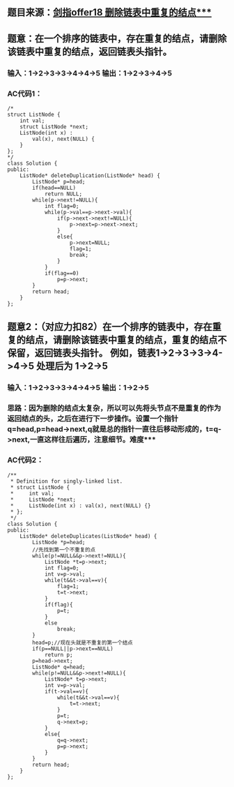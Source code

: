 ## 题目来源：[剑指offer18 删除链表中重复的结点***](https://www.nowcoder.com/practice/fc533c45b73a41b0b44ccba763f866ef?tpId=13&tqId=11209&tPage=1&rp=1&ru=/ta/coding-interviews&qru=/ta/coding-interviews/question-ranking)

## 题意：在一个排序的链表中，存在重复的结点，请删除该链表中重复的结点，返回链表头指针。

### 输入：1->2->3->3->4->4->5 输出：1->2->3->4->5

### AC代码1：
```
/*
struct ListNode {
    int val;
    struct ListNode *next;
    ListNode(int x) :
        val(x), next(NULL) {
    }
};
*/
class Solution {
public:
    ListNode* deleteDuplication(ListNode* head) {
        ListNode* p=head;
        if(head==NULL)
            return NULL;
        while(p->next!=NULL){
            int flag=0;
            while(p->val==p->next->val){
                if(p->next->next!=NULL){
                    p->next=p->next->next;
                }
                else{
                    p->next=NULL;
                    flag=1;
                    break;
                }
            }
            if(flag==0)
                p=p->next;
        }
        return head;
    }
};
```
## 题意2：（对应力扣82）在一个排序的链表中，存在重复的结点，请删除该链表中重复的结点，重复的结点不保留，返回链表头指针。 例如，链表1->2->3->3->4->4->5 处理后为 1->2->5

### 输入：1->2->3->3->4->4->5 输出：1->2->5

### 思路：因为删除的结点太复杂，所以可以先将头节点不是重复的作为返回结点的头，之后在进行下一步操作。设置一个指针q=head,p=head->next,q就是总的指针一直往后移动形成的，t=q->next,一直这样往后遍历，注意细节。难度***

### AC代码2：

```
/**
 * Definition for singly-linked list.
 * struct ListNode {
 *     int val;
 *     ListNode *next;
 *     ListNode(int x) : val(x), next(NULL) {}
 * };
 */
class Solution {
public:
    ListNode* deleteDuplicates(ListNode* head) {
        ListNode *p=head;
        //先找到第一个不重复的点
        while(p!=NULL&&p->next!=NULL){
            ListNode *t=p->next;
            int flag=0;
            int v=p->val;
            while(t&&t->val==v){
                flag=1;
                t=t->next;
            }
            if(flag){
                p=t;
            }
            else
                break;
        }
        head=p;//现在头就是不重复的第一个结点
        if(p==NULL||p->next==NULL)
            return p;
        p=head->next;
        ListNode* q=head;
        while(p!=NULL&&p->next!=NULL){
            ListNode* t=p->next;
            int v=p->val;
            if(t->val==v){
                while(t&&t->val==v){
                    t=t->next;
                }
                p=t;
                q->next=p;
            }
            else{
                q=q->next;
                p=p->next;
            }
        }
        return head;
    }
};
```
